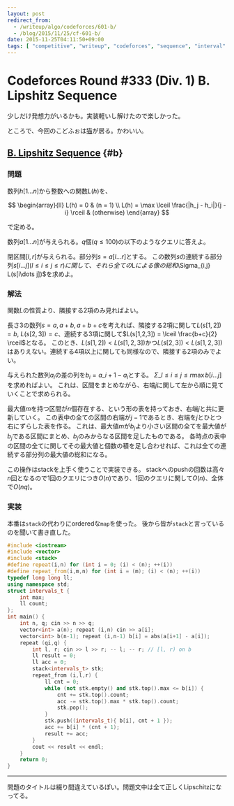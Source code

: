 ```yaml
---
layout: post
redirect_from:
  - /writeup/algo/codeforces/601-b/
  - /blog/2015/11/25/cf-601-b/
date: 2015-11-25T04:11:50+09:00
tags: [ "competitive", "writeup", "codeforces", "sequence", "interval" ]
---
```


# Codeforces Round #333 (Div. 1) B. Lipshitz Sequence

少しだけ発想力がいるかも。実装軽いし解けたので楽しかった。

ところで、今回のこどふぉは[猫](http://codeforces.com/blog/entry/21490)が居る。かわいい。

<!-- more -->

## [B. Lipshitz Sequence](http://codeforces.com/contest/601/problem/B) {#b}

### 問題

数列$h[1\dots n]$から整数への関数$L(h)$を、

$$ \begin{array}{ll}
    L(h) = 0 & (n = 1) \\
    L(h) = \max \lceil \frac{|h_j - h_i|}{j - i} \rceil & (otherwise)
\end{array} $$

で定める。

数列$a[1\dots n]$が与えられる。$q$個($q \le 100$)の以下のようなクエリに答えよ。

閉区間$\left[l, r\right]$が与えられる。部分列$s = a[l\dots r]$とする。
この数列$s$の連続する部分列$s[i\dots j]$($l \le i \le j \le r$)$に関して、それら全ての$L$による像の総和$\Sigma\_{i,j} L(s[i\dots j])$を求めよ。

### 解法

関数$L$の性質より、隣接する2項のみ見ればよい。

長さ3の数列$s = a, a+b, a+b+c$を考えれば、隣接する2項に関して$L(s[1,2]) = b$, $L(s[2,3]) = c$、連続する3項に関して$L(s[1,2,3]) = \lceil \frac{b+c}{2} \rceil$となる。
このとき、$L(s[1,2]) \lt L(s[1,2,3])$かつ$L(s[2,3]) \lt L(s[1,2,3])$はありえない。連続する4項以上に関しても同様なので、隣接する2項のみでよい。

与えられた数列$a_i$の差の列を$b_i = a\_{i+1} - a_i$とする。
$\Sigma\_{l \le i \le j \le r} \max b[i\dots j]$を求めればよい。
これは、区間をまとめながら、右端$j$に関して左から順に見ていくことで求められる。

最大値$m$を持つ区間が$n$個存在する、という形の表を持っておき、右端$j$と共に更新していく。
この表中の全ての区間の右端が$j-1$であるとき、右端を$j$とひとつ右にずらした表を作る。
これは、最大値$m$が$b_j$より小さい区間の全てを最大値が$b_j$である区間にまとめ、$b_j$のみからなる区間を足したものである。
各時点の表中の区間の全てに関してその最大値と個数の積を足し合わせれば、これは全ての連続する部分列の最大値の総和になる。

この操作はstackを上手く使うことで実装できる。
stackへのpushの回数は高々$n$回となるので$1$回のクエリにつき$O(n)$であり、$1$回のクエリに関して$O(n)$、全体で$O(nq)$。

### 実装

本番は`stack`の代わりにorderedな`map`を使った。
後から皆が`stack`と言っているのを聞いて書き直した。

``` c++
#include <iostream>
#include <vector>
#include <stack>
#define repeat(i,n) for (int i = 0; (i) < (n); ++(i))
#define repeat_from(i,m,n) for (int i = (m); (i) < (n); ++(i))
typedef long long ll;
using namespace std;
struct intervals_t {
    int max;
    ll count;
};
int main() {
    int n, q; cin >> n >> q;
    vector<int> a(n); repeat (i,n) cin >> a[i];
    vector<int> b(n-1); repeat (i,n-1) b[i] = abs(a[i+1] - a[i]);
    repeat (qi,q) {
        int l, r; cin >> l >> r; -- l; -- r; // [l, r) on b
        ll result = 0;
        ll acc = 0;
        stack<intervals_t> stk;
        repeat_from (i,l,r) {
            ll cnt = 0;
            while (not stk.empty() and stk.top().max <= b[i]) {
                cnt += stk.top().count;
                acc -= stk.top().max * stk.top().count;
                stk.pop();
            }
            stk.push((intervals_t){ b[i], cnt + 1 });
            acc += b[i] * (cnt + 1);
            result += acc;
        }
        cout << result << endl;
    }
    return 0;
}
```


<hr>

問題のタイトルは綴り間違えているぽい。問題文中は全て正しくLipschitzになってる。
